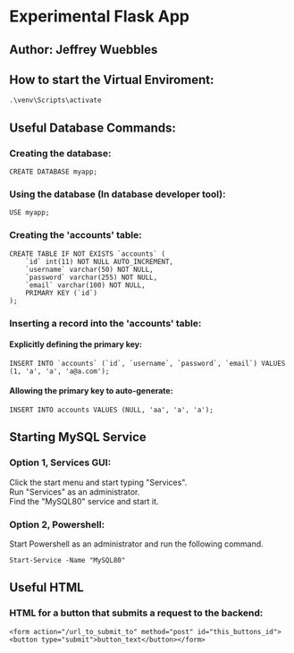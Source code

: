 # Experimental Flask App
## Author: Jeffrey Wuebbles
## How to start the Virtual Enviroment:
	.\venv\Scripts\activate

## Useful Database Commands: 
### Creating the database:
	CREATE DATABASE myapp;

### Using the database (In database developer tool): 
	USE myapp;

### Creating the 'accounts' table:
	CREATE TABLE IF NOT EXISTS `accounts` (
		`id` int(11) NOT NULL AUTO_INCREMENT,
		`username` varchar(50) NOT NULL,
		`password` varchar(255) NOT NULL,
		`email` varchar(100) NOT NULL,
		PRIMARY KEY (`id`)
	);

### Inserting a record into the 'accounts' table:
#### Explicitly defining the primary key: 
	INSERT INTO `accounts` (`id`, `username`, `password`, `email`) VALUES (1, 'a', 'a', 'a@a.com');
#### Allowing the primary key to auto-generate:
	INSERT INTO accounts VALUES (NULL, 'aa', 'a', 'a');

## Starting MySQL Service
### Option 1, Services GUI: <br>
Click the start menu and start typing "Services". <br>
Run "Services" as an administrator. <br>
Find the "MySQL80" service and start it. <br>

### Option 2, Powershell:
Start Powershell as an administrator and run the following command. <br>

	Start-Service -Name "MySQL80"

## Useful HTML
### HTML for a button that submits a request to the backend:
	<form action="/url_to_submit_to" method="post" id="this_buttons_id"><button type="submit">button_text</button></form>
